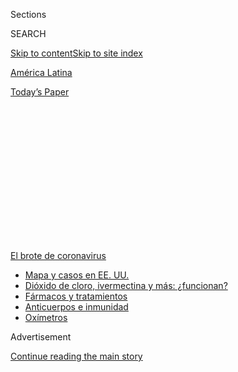 <div id="app">

<div id="standalone-header">

<div class="interactive-masthead NYTAppHideMasthead css-qz70u6 e1suatyy0">

<div class="section css-ui9rw0 e1suatyy2">

<div class="css-eph4ug er09x8g0">

<div class="css-6n7j50">

</div>

<span class="css-1dv1kvn">Sections</span>

<div class="css-10488qs">

<span class="css-1dv1kvn">SEARCH</span>

</div>

[Skip to content](#site-content)[Skip to site index](#site-index)

</div>

<div id="masthead-section-label" class="css-1wr3we4 eaxe0e00">

[América
Latina](https://www.nytimes.com/es/section/america-latina)

</div>

<div class="css-10698na e1huz5gh0">

</div>

</div>

<div id="masthead-bar-one" class="section hasLinks css-15hmgas e1csuq9d3">

<div class="css-uqyvli e1csuq9d0">

</div>

<div class="css-1uqjmks e1csuq9d1">

</div>

<div class="css-9e9ivx">

[](https://myaccount.nytimes.com/auth/login?response_type=cookie&client_id=vi)

</div>

<div class="css-1bvtpon e1csuq9d2">

[Today’s
Paper](https://www.nytimes.com/section/todayspaper)

</div>

</div>

</div>

<div class="css-1aor85t" style="opacity:0.000000001;z-index:-1;visibility:hidden">

<div class="css-1hqnpie">

<div class="css-epjblv">

<span class="css-17xtcya">[América
Latina](/es/section/america-latina)</span><span class="css-x15j1o">|</span><span class="css-fwqvlz">Mapa
de coronavirus en
México</span>

</div>

<div class="css-k008qs">

<div class="css-1iwv8en">

<span class="css-18z7m18"></span>

<div>

</div>

</div>

<span class="css-1n6z4y">https://nyti.ms/3gaShux</span>

<div class="css-1705lsu">

<div class="css-4xjgmj">

<div class="css-4skfbu" data-role="toolbar" data-aria-label="Social Media Share buttons, Save button, and Comments Panel with current comment count" data-testid="share-tools">

  - 
  - 
  - 
  - 
    
    <div class="css-6n7j50">
    
    </div>

  - 

</div>

</div>

</div>

</div>

</div>

</div>

<div id="NYT_TOP_BANNER_REGION" class="css-mij9hh">

<div>

<div id="styln-prism-menu-1594831588949" class="section interactive-content interactive-size-medium css-1xxkt5x">

<div class="css-17ih8de interactive-body">

<div id="scroll-container" class="css-1gj85ro">

[<span class="styln-title-wrap"><span class="css-1pje3qr">El brote
de</span><span class="css-1pje3qr">
coronavirus</span></span>](https://www.nytimes.com/es/spotlight/coronavirus?action=click&pgtype=Article&state=default&region=TOP_BANNER&context=storylines_menu)

  - [Mapa y casos en EE.
    UU.](https://www.nytimes.com/es/interactive/2020/espanol/mundo/coronavirus-en-estados-unidos.html?action=click&pgtype=Article&state=default&region=TOP_BANNER&context=storylines_menu)
  - [Dióxido de cloro, ivermectina y más:
    ¿funcionan?](https://www.nytimes.com/es/2020/07/23/espanol/america-latina/bolivia-cloro-coronavirus-ivermectina.html?action=click&pgtype=Article&state=default&region=TOP_BANNER&context=storylines_menu)
  - [Fármacos y
    tratamientos](https://www.nytimes.com/es/interactive/2020/science/coronavirus-tratamientos-curas.html?action=click&pgtype=Article&state=default&region=TOP_BANNER&context=storylines_menu)
  - [Anticuerpos e
    inmunidad](https://www.nytimes.com/es/2020/07/28/espanol/ciencia-y-tecnologia/anticuerpos-coronavirus-inmunidad.html?action=click&pgtype=Article&state=default&region=TOP_BANNER&context=storylines_menu)
  - [Oxímetros](https://www.nytimes.com/es/2020/04/29/espanol/estilos-de-vida/oximetro-para-que-sirve.html?action=click&pgtype=Article&state=default&region=TOP_BANNER&context=storylines_menu)

</div>

</div>

</div>

</div>

</div>

<div id="top-wrapper" class="css-1sy8kpn">

<div id="top-slug" class="css-l9onyx">

Advertisement

</div>

[Continue reading the main
story](#after-top)

<div class="ad top-wrapper" style="text-align:center;height:100%;display:block;min-height:250px">

<div id="top" class="place-ad" data-position="top" data-size-key="top">

</div>

</div>

<div id="after-top">

</div>

</div>

</div>

<div id="site-content" data-role="main">

# Mapa de coronavirus en México

<div class="css-1vegfwe interactive-byline-container">

Por <span class="css-1baulvz last-byline" itemprop="name">The New York
Times</span>Updated August 2, 2020, 12:18 A.M. E.T.

</div>

<div class="css-1vegfwe interactive-translations-container">

<div class="css-1rk3c06">

[Read in
English](https://www.nytimes.com/interactive/2020/world/americas/mexico-coronavirus-cases.html "Read in English")

</div>

</div>

<div id="interactive-standalone-sharetools" class="css-wkcogx">

<div>

<div class="interactive-sharetools css-9z2bwm" data-role="toolbar" data-aria-label="Social Media Share buttons, Save button, and Comments Panel with current comment count" data-testid="share-tools">

  - 
  - 
  - 
  - 
    
    <div class="css-6n7j50">
    
    </div>

</div>

</div>

</div>

<div id="coronavirus-en-mexico" class="section interactive-standard interactive-content interactive-size-scoop css-1davkue" data-id="100000007204437">

<div class="css-17ih8de interactive-body">

<div class="g-top-asset g-top" style="">

<div class="g-asset g-svelte breadcrumbs-wrap" style="max-width: 600px">

<div class="g-svelte" data-component="1">

<div class="breadcrumbs false svelte-u8xm87" style="--state-rows: 11;\n\t--country-rows: 2;\n\t--state-rows-medium: 18;\n\t--country-rows-medium: 3;\n\t--state-rows-small: 26;\n\t--country-rows-small: 5;">

<div class="breadcrumbs__buttons--wrap">

[Mundo](https://www.nytimes.com/interactive/2020/world/coronavirus-maps.html)<span class="svelte-u8xm87"> 
</span>

PAÍSES

<span class="svelte-u8xm87">| </span> [EE.
UU.](https://www.nytimes.com/es/interactive/2020/espanol/mundo/coronavirus-en-estados-unidos.html)<span class="svelte-u8xm87"> 
</span>

ESTADOS

<span class="svelte-u8xm87">  </span>
[Despistaje](https://www.nytimes.com/interactive/2020/us/coronavirus-testing.html)

</div>

<div id="amp-menu-countries" class="breadcrumbs__menu breadcrumbs__menu--countries false svelte-u8xm87">

[Alemania](https://www.nytimes.com/interactive/2020/world/europe/germany-coronavirus-cases.html)[Brasil](https://www.nytimes.com/interactive/2020/world/americas/brazil-coronavirus-cases.html)[Canadá](https://www.nytimes.com/interactive/2020/world/canada/canada-coronavirus-cases.html)[España](https://www.nytimes.com/interactive/2020/world/europe/spain-coronavirus-cases.html)[Francia](https://www.nytimes.com/interactive/2020/world/europe/france-coronavirus-cases.html)[India](https://www.nytimes.com/interactive/2020/world/asia/india-coronavirus-cases.html)[Italia](https://www.nytimes.com/interactive/2020/world/europe/italy-coronavirus-cases.html)[México](https://www.nytimes.com/es/interactive/2020/espanol/america-latina/coronavirus-en-mexico.html)[Reino
Unido](https://www.nytimes.com/interactive/2020/world/europe/united-kingdom-coronavirus-cases.html)

</div>

<div id="amp-menu-states" class="breadcrumbs__menu breadcrumbs__menu--states false svelte-u8xm87">

[Alabama](https://www.nytimes.com/interactive/2020/us/alabama-coronavirus-cases.html)[Alaska](https://www.nytimes.com/interactive/2020/us/alaska-coronavirus-cases.html)[Arizona](https://www.nytimes.com/interactive/2020/us/arizona-coronavirus-cases.html)[Arkansas](https://www.nytimes.com/interactive/2020/us/arkansas-coronavirus-cases.html)[California](https://www.nytimes.com/interactive/2020/us/california-coronavirus-cases.html)[Carolina
del
Norte](https://www.nytimes.com/interactive/2020/us/north-carolina-coronavirus-cases.html)[Carolina
del
Sur](https://www.nytimes.com/interactive/2020/us/south-carolina-coronavirus-cases.html)[Colorado](https://www.nytimes.com/interactive/2020/us/colorado-coronavirus-cases.html)[Connecticut](https://www.nytimes.com/interactive/2020/us/connecticut-coronavirus-cases.html)[Dakota
del
Norte](https://www.nytimes.com/interactive/2020/us/north-dakota-coronavirus-cases.html)[Dakota
del
Sur](https://www.nytimes.com/interactive/2020/us/south-dakota-coronavirus-cases.html)[Delaware](https://www.nytimes.com/interactive/2020/us/delaware-coronavirus-cases.html)[Florida](https://www.nytimes.com/interactive/2020/us/florida-coronavirus-cases.html)[Georgia](https://www.nytimes.com/interactive/2020/us/georgia-coronavirus-cases.html)[Hawái](https://www.nytimes.com/interactive/2020/us/hawaii-coronavirus-cases.html)[Idaho](https://www.nytimes.com/interactive/2020/us/idaho-coronavirus-cases.html)[Illinois](https://www.nytimes.com/interactive/2020/us/illinois-coronavirus-cases.html)[Indiana](https://www.nytimes.com/interactive/2020/us/indiana-coronavirus-cases.html)[Iowa](https://www.nytimes.com/interactive/2020/us/iowa-coronavirus-cases.html)[Kansas](https://www.nytimes.com/interactive/2020/us/kansas-coronavirus-cases.html)[Kentucky](https://www.nytimes.com/interactive/2020/us/kentucky-coronavirus-cases.html)[Louisiana](https://www.nytimes.com/interactive/2020/us/louisiana-coronavirus-cases.html)[Maine](https://www.nytimes.com/interactive/2020/us/maine-coronavirus-cases.html)[Maryland](https://www.nytimes.com/interactive/2020/us/maryland-coronavirus-cases.html)[Massachusetts](https://www.nytimes.com/interactive/2020/us/massachusetts-coronavirus-cases.html)[Michigan](https://www.nytimes.com/interactive/2020/us/michigan-coronavirus-cases.html)[Minnesota](https://www.nytimes.com/interactive/2020/us/minnesota-coronavirus-cases.html)[Mississippi](https://www.nytimes.com/interactive/2020/us/mississippi-coronavirus-cases.html)[Misuri](https://www.nytimes.com/interactive/2020/us/missouri-coronavirus-cases.html)[Montana](https://www.nytimes.com/interactive/2020/us/montana-coronavirus-cases.html)[Nebraska](https://www.nytimes.com/interactive/2020/us/nebraska-coronavirus-cases.html)[Nevada](https://www.nytimes.com/interactive/2020/us/nevada-coronavirus-cases.html)[Nueva
Jersey](https://www.nytimes.com/interactive/2020/us/new-jersey-coronavirus-cases.html)[Nueva
York](https://www.nytimes.com/interactive/2020/us/new-york-coronavirus-cases.html)[Nuevo
Hampshire](https://www.nytimes.com/interactive/2020/us/new-hampshire-coronavirus-cases.html)[Nuevo
México](https://www.nytimes.com/interactive/2020/us/new-mexico-coronavirus-cases.html)[Ohio](https://www.nytimes.com/interactive/2020/us/ohio-coronavirus-cases.html)[Oklahoma](https://www.nytimes.com/interactive/2020/us/oklahoma-coronavirus-cases.html)[Oregón](https://www.nytimes.com/interactive/2020/us/oregon-coronavirus-cases.html)[Pennsylvania](https://www.nytimes.com/interactive/2020/us/pennsylvania-coronavirus-cases.html)[Puerto
Rico](https://www.nytimes.com/interactive/2020/us/puerto-rico-coronavirus-cases.html)[Rhode
Island](https://www.nytimes.com/interactive/2020/us/rhode-island-coronavirus-cases.html)[Tennessee](https://www.nytimes.com/interactive/2020/us/tennessee-coronavirus-cases.html)[Texas](https://www.nytimes.com/interactive/2020/us/texas-coronavirus-cases.html)[Utah](https://www.nytimes.com/interactive/2020/us/utah-coronavirus-cases.html)[Vermont](https://www.nytimes.com/interactive/2020/us/vermont-coronavirus-cases.html)[Virginia](https://www.nytimes.com/interactive/2020/us/virginia-coronavirus-cases.html)[Washington](https://www.nytimes.com/interactive/2020/us/washington-coronavirus-cases.html)[Washington,
D.C.](https://www.nytimes.com/interactive/2020/us/washington-dc-coronavirus-cases.html)[West
Virginia](https://www.nytimes.com/interactive/2020/us/west-virginia-coronavirus-cases.html)[Wisconsin](https://www.nytimes.com/interactive/2020/us/wisconsin-coronavirus-cases.html)[Wyoming](https://www.nytimes.com/interactive/2020/us/wyoming-coronavirus-cases.html)

</div>

<span class="svelte-u8xm87"> 
</span>

</div>

</div>

</div>

<div id="cases-top-presentation" class="g-container">

<div class="g-asset g-svelte mini-cases-by-day" style="max-width: 335px">

<div class="g-svelte" data-component="2">

<div class="chart svelte-1iuahvx mini-chart">

<div class="inner svelte-1iuahvx">

<div class="pancake-chart svelte-1gzh5rp">

<div class="pancake-grid">

<div class="pancake-grid-item svelte-1wq9bba" style="width: 100%; height: 0; top: 100%">

<div class="grid-line horizontal svelte-bw547y">

<span class="count-label svelte-bw547y">0
</span>

</div>

</div>

<div class="pancake-grid-item svelte-1wq9bba" style="width: 100%; height: 0; top: 47.67685223943072%">

<div class="grid-line horizontal svelte-bw547y">

<span class="count-label svelte-bw547y">5.000
casos</span>

</div>

</div>

</div>

<div class="pancake-point svelte-11ba04d" style="left: 1.2820512820512822%; top: 100%">

<span class="month x-label svelte-bw547y">Marzo</span>

</div>

<div class="pancake-point svelte-11ba04d" style="left: 21.153846153846157%; top: 100%">

<span class="month x-label svelte-bw547y">Abril</span>

</div>

<div class="pancake-point svelte-11ba04d" style="left: 40.38461538461539%; top: 100%">

<span class="month x-label svelte-bw547y">Mayo</span>

</div>

<div class="pancake-point svelte-11ba04d" style="left: 60.25641025641026%; top: 100%">

<span class="month x-label svelte-bw547y">Junio</span>

</div>

<div class="pancake-point svelte-11ba04d" style="left: 79.48717948717949%; top: 100%">

<span class="month x-label svelte-bw547y">Julio</span>

</div>

<div class="pancake-point svelte-11ba04d" style="left: 99.35897435897436%; top: 100%">

<span class="month x-label svelte-bw547y">Ago.</span>

</div>

<div class="pancake-point svelte-11ba04d" style="left: 99.03846153846155%; top: -1.4210854715202004e-14%">

<span class="annotation left svelte-cf0pcx mini" style="width: auto">Nuevos
casos</span>

</div>

<div class="pancake-point svelte-11ba04d" style="left: 39.10256410256411%; top: 89.15415894277342%">

<span class="annotation above svelte-cf0pcx mini" style="width: auto">Promedio
de 7 días</span>

</div>

</div>

</div>

</div>

</div>

</div>

<div class="g-asset g-svelte top-counts g-asset-width-full" style="">

<div class="g-svelte" data-component="3">

<div class="counts svelte-9rb9hv">

<div class="count svelte-9rb9hv">

<div class="label svelte-9rb9hv">

Total de casos

</div>

<div class="num svelte-9rb9hv">

434.193

</div>

</div>

<div class="count svelte-9rb9hv">

<div class="label svelte-9rb9hv">

Muertes

</div>

<div class="num svelte-9rb9hv">

47.472

</div>

</div>

<div class="note svelte-9rb9hv">

Incluye casos confirmados y probables, en donde hay
disponibilidad

</div>

</div>

</div>

</div>

</div>

</div>

<div class="g-header-container">

</div>

<div class="g-story g-freebird g-max-limit" data-prd-dropzone-below-masthead="100000006938224" data-preview-slug="2020-03-16-coronavirus-maps">

<div class="g-asset g-svelte g-internal-nav" style="max-width: 600px">

<div class="g-svelte" data-component="4">

[Mapa](#map)[Por estado](#states)[Nuevos
casos](#cases)[Consejos](#tips)[Últimas noticias
»](https://www.nytimes.com/2020/08/01/world/coronavirus-covid-19.html)

</div>

</div>

Ha habido por lo menos 434.100 casos confirmados de coronavirus en
México, según el [Consejo Nacional de Ciencia y
Tecnología](https://coronavirus.gob.mx/datos/). Hasta el domingo en la
mañana, 47.472 personas habían
muerto.

<div id="map" class="g-asset g-graphic g-constrain-source g-country-map g-map g-asset-width-bleed" style="">

### Casos reportados en México

<div class="e-slip-map-wrap" data-tiles="{&quot;tileset_id&quot;:&quot;mexico&quot;,&quot;data_regions&quot;:&quot;nytgraphics.5w4zj2wo&quot;,&quot;data_regions_clipped&quot;:&quot;&quot;,&quot;base_regions&quot;:&quot;nytgraphics.5w4zj2wo&quot;,&quot;base_regions_lines&quot;:&quot;nytgraphics.cug6sspd&quot;,&quot;base_regions_lines_thick&quot;:&quot;&quot;,&quot;base_roads&quot;:&quot;&quot;,&quot;base_urban&quot;:&quot;&quot;,&quot;circles&quot;:&quot;nytgraphics.3t1v1cu6&quot;,&quot;city_labels&quot;:&quot;&quot;,&quot;base_labels&quot;:&quot;nytgraphics.3t1v1cu6&quot;,&quot;labels_points&quot;:&quot;&quot;,&quot;data_regions_points&quot;:&quot;x&quot;,&quot;city_labels_points&quot;:&quot;&quot;}" data-page="{&quot;slug&quot;:&quot;mexico&quot;,&quot;tileset&quot;:&quot;mexico&quot;,&quot;data&quot;:&quot;MEX&quot;,&quot;data_levels&quot;:&quot;&quot;,&quot;radius_depth&quot;:&quot;&quot;,&quot;ignore_geoids&quot;:&quot;&quot;,&quot;bounds&quot;:&quot;&quot;,&quot;show_data_labels&quot;:&quot;y&quot;,&quot;base_layer_mask&quot;:&quot;&quot;,&quot;max_hierarchy_depth&quot;:&quot;&quot;,&quot;ignore_geoids_choro&quot;:&quot;&quot;,&quot;ignore_children&quot;:&quot;&quot;,&quot;max_radius_desktop&quot;:&quot;&quot;,&quot;max_radius_mobile&quot;:&quot;&quot;,&quot;min_choro_cases&quot;:&quot;&quot;,&quot;hide_tooltip_deaths&quot;:&quot;&quot;,&quot;aspect_ratio&quot;:&quot;&quot;,&quot;percap_breaks&quot;:&quot;&quot;,&quot;cases_button_text&quot;:&quot;&quot;,&quot;hide_tabs&quot;:&quot;&quot;,&quot;alt_label_style&quot;:&quot;&quot;,&quot;hide_data_lines&quot;:&quot;&quot;,&quot;data_borders_stop&quot;:&quot;&quot;}" data-mapviews="[&quot;cases&quot;,&quot;percap&quot;]" data-tooltips="{}" data-currentview="cases">

<div class="e-slip-map-ui">

<div class="layer-toggles">

Total de casos

Per cápita

</div>

<div class="map-keys">

<div class="map-key cases-key active" data-type="cases">

<div class="key-bubbles">

<div class="key-bubble-label">

<span class="min-key-value"></span>

</div>

<div class="key-bubbles-wrap">

</div>

<div class="key-bubble-label">

<span class="max-key-value"></span>

</div>

</div>

</div>

<div class="map-key percap-key false" data-type="percap">

<div class="key-subhed">

Proporción de casos reportados en la
población

</div>

<div class="g-bars">

<div class="g-bar g-bar-tick">

<div class="g-level g-level-1">

</div>

</div>

<div class="g-bar g-bar-tick">

<div class="g-level g-level-2">

</div>

</div>

<div class="g-bar g-bar-tick">

<div class="g-level g-level-3">

</div>

</div>

<div class="g-bar g-bar-none">

<div class="g-level g-level-4">

</div>

</div>

<div class="g-bar g-bar-none g-key-nocases">

<div class="g-level g-level-0">

</div>

</div>

</div>

<div class="g-level-labels">

<div class="g-level-label">

</div>

<div class="g-level-label">

<span class="percap-break-0"></span>

</div>

<div class="g-level-label">

<span class="percap-break-1"></span>

</div>

<div class="g-level-label g-level-label-pad">

<span class="percap-break-2"></span>

</div>

<div class="g-level-label g-level-label-pad g-level-label-first g-key-nocases">

Sin casos reportados

</div>

</div>

</div>

</div>

<div class="map-interaction-tip interaction-tip-desktop">

Haz doble clic para ampliar el mapa.

</div>

<div class="map-interaction-tip interaction-tip-mobile">

Desplázate y haz zoom con dos dedos. Toca para más detalles.

</div>

</div>

<div class="e-slip-map-outer">

<div class="e-slip-map">

<div class="e-slip-map-tooltip tooltip-desktop">

</div>

</div>

</div>

<div class="e-slip-map-tooltip tooltip-mobile">

</div>

</div>

<div class="g-source">

<span class="g-credit">Fuente: Consejo Nacional de Ciencia y Tecnología
de México.</span>

Sobre estos datos <span class="g-credit">Para el total de casos y
muertes: el mapa muestra la ubicación conocida de casos de coronavirus
por región. El tamaño de los círculos varía según la cantidad de
personas que han dado positivo ahí o que presentan un cuadro probable
del virus, lo cual podría no ser el mismo lugar en el que contrajeron la
enfermedad.</span>

</div>

</div>

Así es como aumenta el número de casos y muertes en México:

<div id="states" class="g-asset g-svelte" style="max-width: 600px">

### Casos y muertes reportados por estado

Esta tabla está ordenada según los lugares con la mayor parte de casos
por cada 100.000 residentes en los últimos siete días.

<div class="g-svelte" data-component="5">

<div class="table-controls svelte-1c7zbrd multi-toggles">

<div class="multi-toggle-buttons-container svelte-1c7zbrd">

<div class="layer-toggles-grid svelte-1c7zbrd">

Casos

Muertes

</div>

</div>

</div>

<table>
<thead>
<tr class="header">
<th></th>
<th>Total<br />
de<br />
casos</th>
<th>Por 100.000</th>
<th>Muertes<br />
totales</th>
<th>Por 100.000</th>
<th>Casos en<br />
los últimos<br />
7 días</th>
<th>Por 100.000</th>
<th>Muertes en<br />
los últimos<br />
7 días</th>
<th>Por 100.000</th>
</tr>
</thead>
<tbody>
<tr class="odd">
<td><span>Tamaulipas </span></td>
<td><span>16,489 </span></td>
<td><span>479 </span></td>
<td><span>987 </span></td>
<td><span>29 </span></td>
<td><span>4,052 </span></td>
<td><span>118 </span></td>
<td><span>191 </span></td>
<td><span>6 </span></td>
</tr>
<tr class="even">
<td><span>Baja California Sur </span></td>
<td><span>4,305 </span></td>
<td><span>605 </span></td>
<td><span>175 </span></td>
<td><span>25 </span></td>
<td><span>823 </span></td>
<td><span>116 </span></td>
<td><span>50 </span></td>
<td><span>7 </span></td>
</tr>
<tr class="odd">
<td><span>Tabasco </span></td>
<td><span>21,301 </span></td>
<td><span>889 </span></td>
<td><span>1,954 </span></td>
<td><span>82 </span></td>
<td><span>2,554 </span></td>
<td><span>107 </span></td>
<td><span>246 </span></td>
<td><span>10 </span></td>
</tr>
<tr class="even">
<td><span>San Luis Potosí </span></td>
<td><span>9,316 </span></td>
<td><span>343 </span></td>
<td><span>463 </span></td>
<td><span>17 </span></td>
<td><span>2,590 </span></td>
<td><span>95 </span></td>
<td><span>110 </span></td>
<td><span>4 </span></td>
</tr>
<tr class="odd">
<td><span>Yucatán </span></td>
<td><span>9,630 </span></td>
<td><span>459 </span></td>
<td><span>859 </span></td>
<td><span>41 </span></td>
<td><span>1,666 </span></td>
<td><span>79 </span></td>
<td><span>110 </span></td>
<td><span>5 </span></td>
</tr>
<tr class="even">
<td><span>Coahuila </span></td>
<td><span>12,749 </span></td>
<td><span>431 </span></td>
<td><span>619 </span></td>
<td><span>21 </span></td>
<td><span>2,345 </span></td>
<td><span>79 </span></td>
<td><span>94 </span></td>
<td><span>3 </span></td>
</tr>
<tr class="odd">
<td><span>Ciudad de México </span></td>
<td><span>73,454 </span></td>
<td><span>824 </span></td>
<td><span>7,207 </span></td>
<td><span>81 </span></td>
<td><span>7,010 </span></td>
<td><span>79 </span></td>
<td><span>286 </span></td>
<td><span>3 </span></td>
</tr>
<tr class="even">
<td><span>Guanajuato </span></td>
<td><span>20,770 </span></td>
<td><span>355 </span></td>
<td><span>980 </span></td>
<td><span>17 </span></td>
<td><span>4,500 </span></td>
<td><span>77 </span></td>
<td><span>158 </span></td>
<td><span>3 </span></td>
</tr>
<tr class="odd">
<td><span>Quintana Roo </span></td>
<td><span>7,693 </span></td>
<td><span>512 </span></td>
<td><span>997 </span></td>
<td><span>66 </span></td>
<td><span>1,133 </span></td>
<td><span>75 </span></td>
<td><span>126 </span></td>
<td><span>8 </span></td>
</tr>
<tr class="even">
<td><span>Campeche </span></td>
<td><span>4,480 </span></td>
<td><span>498 </span></td>
<td><span>471 </span></td>
<td><span>52 </span></td>
<td><span>635 </span></td>
<td><span>71 </span></td>
<td><span>77 </span></td>
<td><span>9 </span></td>
</tr>
</tbody>
</table>

Mostrar todo

</div>

</div>

Sin embargo, el Times descubrió que el gobierno mexicano [no informa de
cientos, posiblemente miles, de
muertes](https://www.nytimes.com/es/2020/05/08/espanol/america-latina/mexico-coronavirus.html)
por coronavirus en Ciudad de México, según funcionarios y datos
confidenciales.

The New York Times está comprometido con la tarea de rastrear los
detalles sobre los casos y muertes [alrededor del
mundo](https://www.nytimes.com/interactive/2020/world/coronavirus-maps.html),
y recopilar diariamente información de gobiernos locales y otras
fuentes. Las cifras en este artículo se actualizan varias veces al día
con la información más reciente que nuestros periodistas
reúnen.

<div id="cases" class="g-asset g-svelte" style="max-width: 600px">

### Nuevos casos reportados por día en México

<div class="g-svelte" data-component="6">

<div class="chart svelte-1iuahvx">

<div class="inner svelte-1iuahvx">

<div class="pancake-chart svelte-1gzh5rp">

<div class="pancake-grid">

<div class="pancake-grid-item svelte-1wq9bba" style="width: 100%; height: 0; top: 100%">

<div class="grid-line horizontal svelte-bw547y">

<span class="count-label svelte-bw547y">0
</span>

</div>

</div>

<div class="pancake-grid-item svelte-1wq9bba" style="width: 100%; height: 0; top: 47.67685223943072%">

<div class="grid-line horizontal svelte-bw547y">

<span class="count-label svelte-bw547y">5.000
casos</span>

</div>

</div>

</div>

<div class="pancake-point svelte-11ba04d" style="left: 1.2820512820512822%; top: 100%">

<span class="month x-label svelte-bw547y">Marzo</span>

</div>

<div class="pancake-point svelte-11ba04d" style="left: 21.153846153846157%; top: 100%">

<span class="month x-label svelte-bw547y">Abril</span>

</div>

<div class="pancake-point svelte-11ba04d" style="left: 40.38461538461539%; top: 100%">

<span class="month x-label svelte-bw547y">Mayo</span>

</div>

<div class="pancake-point svelte-11ba04d" style="left: 60.25641025641026%; top: 100%">

<span class="month x-label svelte-bw547y">Junio</span>

</div>

<div class="pancake-point svelte-11ba04d" style="left: 79.48717948717949%; top: 100%">

<span class="month x-label svelte-bw547y">Julio</span>

</div>

<div class="pancake-point svelte-11ba04d" style="left: 99.35897435897436%; top: 100%">

<span class="month x-label svelte-bw547y">Ago.</span>

</div>

<div class="pancake-point svelte-11ba04d" style="left: 99.03846153846155%; top: -1.4210854715202004e-14%">

<span class="annotation left svelte-cf0pcx" style="width: auto">Nuevos
casos</span>

</div>

<div class="pancake-point svelte-11ba04d" style="left: 39.10256410256411%; top: 89.15415894277342%">

<span class="annotation above svelte-cf0pcx" style="width: auto">Promedio
de 7 días</span>

</div>

</div>

</div>

</div>

</div>

<div class="g-source">

<span class="g-credit">Nota: El promedio de siete días promedia los
datos de este día y los seis
anteriores.</span>

</div>

</div>

<div id="deaths" class="g-asset g-svelte" style="max-width: 600px">

### Nuevas muertes reportadas por día en México

<div class="g-svelte" data-component="7">

<div class="chart svelte-1iuahvx">

<div class="inner svelte-1iuahvx">

<div class="pancake-chart svelte-1gzh5rp">

<div class="pancake-grid">

<div class="pancake-grid-item svelte-1wq9bba" style="width: 100%; height: 0; top: 100%">

<div class="grid-line horizontal svelte-bw547y">

<span class="count-label svelte-bw547y">0
</span>

</div>

</div>

<div class="pancake-grid-item svelte-1wq9bba" style="width: 100%; height: 0; top: 54.1704857928506%">

<div class="grid-line horizontal svelte-bw547y">

<span class="count-label svelte-bw547y">500
</span>

</div>

</div>

<div class="pancake-grid-item svelte-1wq9bba" style="width: 100%; height: 0; top: 8.340971585701197%">

<div class="grid-line horizontal svelte-bw547y">

<span class="count-label svelte-bw547y">1.000
muertes</span>

</div>

</div>

</div>

<div class="pancake-point svelte-11ba04d" style="left: 1.2820512820512822%; top: 100%">

<span class="month x-label svelte-bw547y">Marzo</span>

</div>

<div class="pancake-point svelte-11ba04d" style="left: 21.153846153846157%; top: 100%">

<span class="month x-label svelte-bw547y">Abril</span>

</div>

<div class="pancake-point svelte-11ba04d" style="left: 40.38461538461539%; top: 100%">

<span class="month x-label svelte-bw547y">Mayo</span>

</div>

<div class="pancake-point svelte-11ba04d" style="left: 60.25641025641026%; top: 100%">

<span class="month x-label svelte-bw547y">Junio</span>

</div>

<div class="pancake-point svelte-11ba04d" style="left: 79.48717948717949%; top: 100%">

<span class="month x-label svelte-bw547y">Julio</span>

</div>

<div class="pancake-point svelte-11ba04d" style="left: 99.35897435897436%; top: 100%">

<span class="month x-label svelte-bw547y">Ago.</span>

</div>

<div class="pancake-point svelte-11ba04d" style="left: 61.21794871794872%; top: 0%">

<span class="annotation left svelte-cf0pcx" style="width: auto">Nuevas
muertes</span>

</div>

<div class="pancake-point svelte-11ba04d" style="left: 24.35897435897436%; top: 98.62511457378552%">

<span class="annotation above svelte-cf0pcx" style="width: auto">Promedio
de 7 días</span>

</div>

</div>

</div>

</div>

</div>

<div class="g-source">

<span class="g-credit">Nota: La escala del gráfico de muertes se ajusta
del gráfico de casos para mostrar la tendencia.</span>

</div>

</div>

The New York Times encontró que los [recuentos oficiales en Estados
Unidos](https://www.nytimes.com/interactive/2020/04/28/us/coronavirus-death-toll-total.html)
y [en más de una docena de otros
países](https://www.nytimes.com/interactive/2020/04/21/world/coronavirus-missing-deaths.html)
han contado menos muertes durante el brote de coronavirus debido a la
disponibilidad limitada de
pruebas.

<div class="g-footer-asset">

## <span class="g-balancer" data-id="8">Sobre los datos</span>

<div class="g-asset g-svelte g-anomaly-notes g-asset-width-full" style="">

<div class="g-svelte" data-component="9">

</div>

</div>

**Los casos y muertes confirmados** son de individuos cuyas infecciones
de coronavirus fueron corroboradas por una prueba de laboratorio. **Los
casos y las muertes probables** cuentan a personas sin una prueba
positiva confirmada pero evaluadas según los criterios establecidos por
los gobiernos locales y nacionales. Algunos gobiernos están reportando
solo los casos confirmados mientras que otros reportan tanto los
confirmados como los números probables. Y también hay otro grupo de
gobiernos que reportan los dos tipos de números combinados sin
proporcionar una forma de distinguir los casos confirmados de los
probables. El Times está usando el conteo total de confirmados y
probables cuando están disponibles individualmente o combinados. De lo
contrario, solo se mostrará el recuento
confirmado.

## <span class="g-balancer" data-id="10">Monitoreo del coronavirus</span>

<div class="g-asset g-svelte g-footer-nav" style="max-width: 600px">

<div class="g-svelte" data-component="11">

<div class="nav-wrap svelte-idrnru">

  - [Mundo](https://www.nytimes.com/interactive/2020/world/coronavirus-maps.html)
  - [Muertes en el
    mundo](https://www.nytimes.com/interactive/2020/04/21/world/coronavirus-missing-deaths.html)
  - [Ciudades de EE.
    UU.](https://www.nytimes.com/interactive/2020/04/23/upshot/five-ways-to-monitor-coronavirus-outbreak-us.html)
  - [Muertes de EE.
    UU.](https://www.nytimes.com/interactive/2020/05/05/us/coronavirus-death-toll-us.html)
  - [Despistaje](https://www.nytimes.com/interactive/2020/us/coronavirus-testing.html)
  - [Asilos de
    ancianos](https://www.nytimes.com/interactive/2020/us/coronavirus-nursing-homes.html)
  - [Nueva
    York](https://www.nytimes.com/interactive/2020/nyregion/new-york-city-coronavirus-cases.html)
  - [Reaperturas
    estatales](https://www.nytimes.com/interactive/2020/us/states-reopen-map-coronavirus.html)
  - [Vacunas](https://www.nytimes.com/interactive/2020/science/coronavirus-vaccine-tracker.html)

Países

  - [Brasil](https://www.nytimes.com/interactive/2020/world/americas/brazil-coronavirus-cases.html)
  - [Canadá](https://www.nytimes.com/interactive/2020/world/canada/canada-coronavirus-cases.html)
  - [Francia](https://www.nytimes.com/interactive/2020/world/europe/france-coronavirus-cases.html)
  - [Alemania](https://www.nytimes.com/interactive/2020/world/europe/germany-coronavirus-cases.html)
  - [India](https://www.nytimes.com/interactive/2020/world/asia/india-coronavirus-cases.html)
  - [Italia](https://www.nytimes.com/interactive/2020/world/europe/italy-coronavirus-cases.html)
  - [México](https://www.nytimes.com/es/interactive/2020/espanol/america-latina/coronavirus-en-mexico.html)
  - [España](https://www.nytimes.com/interactive/2020/world/europe/spain-coronavirus-cases.html)
  - [Reino
    Unido](https://www.nytimes.com/interactive/2020/world/europe/united-kingdom-coronavirus-cases.html)
  - [Estados
    Unidos](https://www.nytimes.com/es/interactive/2020/espanol/mundo/coronavirus-en-estados-unidos.html)

Estado por
    estado

  - [Alabama](https://www.nytimes.com/interactive/2020/us/alabama-coronavirus-cases.html)
  - [Alaska](https://www.nytimes.com/interactive/2020/us/alaska-coronavirus-cases.html)
  - [Arizona](https://www.nytimes.com/interactive/2020/us/arizona-coronavirus-cases.html)
  - [Arkansas](https://www.nytimes.com/interactive/2020/us/arkansas-coronavirus-cases.html)
  - [California](https://www.nytimes.com/interactive/2020/us/california-coronavirus-cases.html)
  - [Colorado](https://www.nytimes.com/interactive/2020/us/colorado-coronavirus-cases.html)
  - [Connecticut](https://www.nytimes.com/interactive/2020/us/connecticut-coronavirus-cases.html)
  - [Delaware](https://www.nytimes.com/interactive/2020/us/delaware-coronavirus-cases.html)
  - [Florida](https://www.nytimes.com/interactive/2020/us/florida-coronavirus-cases.html)
  - [Georgia](https://www.nytimes.com/interactive/2020/us/georgia-coronavirus-cases.html)
  - [Hawái](https://www.nytimes.com/interactive/2020/us/hawaii-coronavirus-cases.html)
  - [Idaho](https://www.nytimes.com/interactive/2020/us/idaho-coronavirus-cases.html)
  - [Illinois](https://www.nytimes.com/interactive/2020/us/illinois-coronavirus-cases.html)
  - [Indiana](https://www.nytimes.com/interactive/2020/us/indiana-coronavirus-cases.html)
  - [Iowa](https://www.nytimes.com/interactive/2020/us/iowa-coronavirus-cases.html)
  - [Kansas](https://www.nytimes.com/interactive/2020/us/kansas-coronavirus-cases.html)
  - [Kentucky](https://www.nytimes.com/interactive/2020/us/kentucky-coronavirus-cases.html)
  - [Louisiana](https://www.nytimes.com/interactive/2020/us/louisiana-coronavirus-cases.html)
  - [Maine](https://www.nytimes.com/interactive/2020/us/maine-coronavirus-cases.html)
  - [Maryland](https://www.nytimes.com/interactive/2020/us/maryland-coronavirus-cases.html)
  - [Massachusetts](https://www.nytimes.com/interactive/2020/us/massachusetts-coronavirus-cases.html)
  - [Michigan](https://www.nytimes.com/interactive/2020/us/michigan-coronavirus-cases.html)
  - [Minnesota](https://www.nytimes.com/interactive/2020/us/minnesota-coronavirus-cases.html)
  - [Mississippi](https://www.nytimes.com/interactive/2020/us/mississippi-coronavirus-cases.html)
  - [Misuri](https://www.nytimes.com/interactive/2020/us/missouri-coronavirus-cases.html)
  - [Montana](https://www.nytimes.com/interactive/2020/us/montana-coronavirus-cases.html)
  - [Nebraska](https://www.nytimes.com/interactive/2020/us/nebraska-coronavirus-cases.html)
  - [Nevada](https://www.nytimes.com/interactive/2020/us/nevada-coronavirus-cases.html)
  - [Nuevo
    Hampshire](https://www.nytimes.com/interactive/2020/us/new-hampshire-coronavirus-cases.html)
  - [Nueva
    Jersey](https://www.nytimes.com/interactive/2020/us/new-jersey-coronavirus-cases.html)
  - [Nuevo
    México](https://www.nytimes.com/interactive/2020/us/new-mexico-coronavirus-cases.html)
  - [Nueva
    York](https://www.nytimes.com/interactive/2020/us/new-york-coronavirus-cases.html)
  - [Carolina del
    Norte](https://www.nytimes.com/interactive/2020/us/north-carolina-coronavirus-cases.html)
  - [Dakota del
    Norte](https://www.nytimes.com/interactive/2020/us/north-dakota-coronavirus-cases.html)
  - [Ohio](https://www.nytimes.com/interactive/2020/us/ohio-coronavirus-cases.html)
  - [Oklahoma](https://www.nytimes.com/interactive/2020/us/oklahoma-coronavirus-cases.html)
  - [Oregón](https://www.nytimes.com/interactive/2020/us/oregon-coronavirus-cases.html)
  - [Pennsylvania](https://www.nytimes.com/interactive/2020/us/pennsylvania-coronavirus-cases.html)
  - [Puerto
    Rico](https://www.nytimes.com/interactive/2020/us/puerto-rico-coronavirus-cases.html)
  - [Rhode
    Island](https://www.nytimes.com/interactive/2020/us/rhode-island-coronavirus-cases.html)
  - [Carolina del
    Sur](https://www.nytimes.com/interactive/2020/us/south-carolina-coronavirus-cases.html)
  - [Dakota del
    Sur](https://www.nytimes.com/interactive/2020/us/south-dakota-coronavirus-cases.html)
  - [Tennessee](https://www.nytimes.com/interactive/2020/us/tennessee-coronavirus-cases.html)
  - [Texas](https://www.nytimes.com/interactive/2020/us/texas-coronavirus-cases.html)
  - [Utah](https://www.nytimes.com/interactive/2020/us/utah-coronavirus-cases.html)
  - [Vermont](https://www.nytimes.com/interactive/2020/us/vermont-coronavirus-cases.html)
  - [Virginia](https://www.nytimes.com/interactive/2020/us/virginia-coronavirus-cases.html)
  - [Washington](https://www.nytimes.com/interactive/2020/us/washington-coronavirus-cases.html)
  - [Washington,
    D.C.](https://www.nytimes.com/interactive/2020/us/washington-dc-coronavirus-cases.html)
  - [West
    Virginia](https://www.nytimes.com/interactive/2020/us/west-virginia-coronavirus-cases.html)
  - [Wisconsin](https://www.nytimes.com/interactive/2020/us/wisconsin-coronavirus-cases.html)
  - [Wyoming](https://www.nytimes.com/interactive/2020/us/wyoming-coronavirus-cases.html)

</div>

</div>

</div>

<div class="g-ad">

<div id="mid61" class="place-ad" data-position="mid61" data-size-key="default">

</div>

</div>

## <span class="g-balancer" data-id="12">Lo que puedes hacer</span>

Los expertos aún tienen una comprensión limitada sobre los modos en que
el virus se propaga, pero hay [cuatro factores que pueden jugar un papel
importante](https://www.nytimes.com/es/2020/03/03/espanol/ciencia-y-tecnologia/coronavirus-como-se-transmite.html):
la distancia entre las personas; el tiempo de contacto; si esta persona
[te lanza gotas
virales](https://www.nytimes.com/es/2020/07/08/espanol/ciencia-y-tecnologia/coronavirus-aire-aerosoles.html),
y cuánto [te tocas la
cara](https://www.nytimes.com/es/2020/03/06/espanol/estilos-de-vida/no-te-toques-la-cara.html).

Si tu comunidad se ve afectada, puedes ayudar a reducir tu riesgo y
ayudar a proteger a los demás con [algunas medidas
básicas](https://www.nytimes.com/es/article/el-coronavirus-proteger-preparar.html):

<div class="g-container g-list-circle">

**¡[Lávate las
manos](https://www.nytimes.com/es/2020/03/19/espanol/ciencia-y-tecnologia/como-lavarse-las-manos-coronavirus.html)\!**
Frótate con agua y jabón por lo menos durante 20 segundos, y luego
sécate con una toalla limpia o deja que tus manos se sequen al aire.

**Mantén distancia de las personas enfermas.** Intenta estar a metro y
medio de distancia de quienes muestren síntomas aparentes de gripe o
resfriado, y no vayas a trabajar si estás enfermo.

**Prepara a tu familia y comunica tu plan de evacuación, recursos y
suministros.** Los expertos sugieren mantener al menos un suministro de
30 días de cualquier medicamento de prescripción que necesites.
Considera hacer lo mismo para alimentos básicos, detergente para la
ropa, y pañales, si tienes niños pequeños.

</div>

Una [guía completa en inglés te dice cómo
prepararte](https://www.nytimes.com/interactive/2020/world/coronavirus-tips-advice.html)
para el brote de
coronavirus.

</div>

</div>

</div>

</div>

<div id="interactive-footer-container" class="css-ovgi28 interactive-footer-container">

Los datos provienen de reportes de estados y condados al momento de la
publicación. Los gobiernos locales pueden actualizar las cifras
reportadas conforme reciben nueva información. Algunas muertes pueden
haber sido reportadas por funcionarios en dos jurisdicciones distintas.
En lo posible, las muertes se reportan aquí en la jurisdicción en la que
ocurrieron.  
  
\*Se agruparon los casos en las ciudades de Nueva York y Kansas, que
incluyen a varios condados. Los casos que se reportaron sin especificar
el condado se etiquetan como “desconocido”.  
  
Datos demográficos y de población de la Oficina del Censo.

Por [Sarah Almukhtar](https://www.nytimes.com/by/sarah-almukhtar),
[Aliza Aufrichtig](https://www.nytimes.com/by/aliza-aufrichtig),
[Matthew Bloch](https://www.nytimes.com/by/matthew-bloch), Julia
Calderone, [Keith Collins](https://www.nytimes.com/by/keith-collins),
Matthew Conlen, Lindsey Cook, Gabriel Gianordoli, [Amy
Harmon](https://www.nytimes.com/by/amy-harmon), [Rich
Harris](https://www.nytimes.com/by/rich-harris), [Adeel
Hassan](https://www.nytimes.com/by/adeel-hassan), [Jon
Huang](https://www.nytimes.com/by/jon-huang), Danya Issawi, [Danielle
Ivory](https://www.nytimes.com/by/danielle-ivory), [K.K. Rebecca
Lai](https://www.nytimes.com/by/kk-rebecca-lai), Alex Lemonides,
[Allison McCann](https://www.nytimes.com/by/allison-mccann), [Richard A.
Oppel Jr.](https://www.nytimes.com/by/richard-a-oppel-jr), [Jugal K.
Patel](https://www.nytimes.com/by/jugal-k-patel), Julie Walton Shaver,
[Anjali Singhvi](https://www.nytimes.com/by/anjali-singhvi), Charlie
Smart, [Mitch Smith](https://www.nytimes.com/by/mitch-smith), [Derek
Watkins](https://www.nytimes.com/by/derek-watkins), [Timothy
Williams](https://www.nytimes.com/by/timothy-williams), [Jin
Wu](https://www.nytimes.com/by/jin-wu) y [Karen
Yourish](https://www.nytimes.com/by/karen-yourish).   ·   Colaboraron
con reporteo Jordan Allen, Jeff Arnold, [Ian
Austen](https://www.nytimes.com/by/ian-austen), [Mike
Baker](https://www.nytimes.com/by/mike-baker), [Ellen
Barry](https://www.nytimes.com/by/ellen-barry), Samone Blair, Nicholas
Bogel-Burroughs, Aurelien Breeden, Elisha Brown, Emma Bubola, Maddie
Burakoff, Alyssa Burr, Christopher Calabrese, Sarah Cahalan, Zak Cassel,
Robert Chiarito, Matt Craig, Yves De Jesus, Brendon Derr, Brandon Dupré,
Melissa Eddy, John Eligon, Timmy Facciola, Bianca Fortis, Matt Furber,
Robert Gebeloff, [Matthew
Goldstein](https://www.nytimes.com/by/matthew-goldstein), Grace
Gorenflo, Rebecca Griesbach, Lauryn Higgins, Josh Holder, Jake Holland,
Jon Huang, Anna Joyce, Ann Hinga Klein, Jacob LaGesse, Alex Lim,
Patricia Mazzei, Jesse McKinley, Miles McKinley, K.B. Mensah, Sarah
Mervosh, Jacob Meschke, Lauren Messman, Andrea Michelson, Jaylynn
Moffat-Mowatt, Steven Moity, Paul Moon, Thomas Gibbons-Neff, Anahad
O'Connor, Ashlyn O’Hara, Azi Paybarah, Elian Peltier, Sean Plambeck,
Elisabetta Povoledo, Cierra S. Queen, Savannah Redl, Scott Reinhard,
Thomas Rivas, Frances Robles, Natasha Rodriguez, Alison Saldanha, [Kai
Schultz](https://www.nytimes.com/by/kai-schultz), Alex Schwartz, Emily
Schwing, Libby Seline, Sarena Snider, Brandon Thorp, Alex Traub, Maura
Turcotte, Tracey Tully, Lisa Waananen Jones, Amy Schoenfeld Walker,
Jeremy White y [Sameer Yasir](https://www.nytimes.com/by/sameer-yasir).
  ·   Captura de datos y trabajo adicional por Will Houp, Andrew
Chavez, Michael Strickland, Tiff Fehr, Miles Watkins, [Josh
Williams](https://www.nytimes.com/by/josh-williams), Albert Sun, Shelly
Seroussi, Nina Pavlich, Carmen Cincotti, Ben Smithgall, Andrew Fischer,
[Rachel Shorey](https://www.nytimes.com/by/rachel-shorey), [Blacki
Migliozzi](https://www.nytimes.com/by/blacki-migliozzi), Alastair Coote,
Steven Speicher, Hugh Mandeville, Robin Berjon, Thu Trinh, Carolyn
Price, James G. Robinson, Phil Wells, Yanxing Yang, Michael
Beswetherick, Michael Robles, Nikhil Baradwaj, Ariana Giorgi y Bella
Virgilio.

<div id="interactive-addendum-list" class="css-1yiqkdd interactive-addendum-list">

</div>

</div>

</div>

<div id="standalone-footer">

<div>

<div>

<div id="interactive-footer-wrapper">

<div class="css-i29ckm">

<div class="interactive-sharetools css-9z2bwm" data-role="toolbar" data-aria-label="Social Media Share buttons, Save button, and Comments Panel with current comment count" data-testid="share-tools">

  - 
  - 
  - 
  - 
    
    <div class="css-6n7j50">
    
    </div>

</div>

</div>

<div>

</div>

<div id="bottom-wrapper" class="css-1ede5it">

<div id="bottom-slug" class="css-l9onyx">

Advertisement

</div>

[Continue reading the main
story](#after-bottom)

<div id="bottom" class="ad bottom-wrapper" style="text-align:center;height:100%;display:block;min-height:90px">

</div>

<div id="after-bottom">

</div>

</div>

## Site Index

<div>

</div>

## Site Information Navigation

  - [© <span>2020</span> <span>The New York Times
    Company</span>](https://help.nytimes.com/hc/en-us/articles/115014792127-Copyright-notice)

<!-- end list -->

  - [NYTCo](https://www.nytco.com/)
  - [Contact
    Us](https://help.nytimes.com/hc/en-us/articles/115015385887-Contact-Us)
  - [Work with us](https://www.nytco.com/careers/)
  - [Advertise](https://nytmediakit.com/)
  - [T Brand Studio](http://www.tbrandstudio.com/)
  - [Your Ad
    Choices](https://www.nytimes.com/privacy/cookie-policy#how-do-i-manage-trackers)
  - [Privacy](https://www.nytimes.com/privacy)
  - [Terms of
    Service](https://help.nytimes.com/hc/en-us/articles/115014893428-Terms-of-service)
  - [Terms of
    Sale](https://help.nytimes.com/hc/en-us/articles/115014893968-Terms-of-sale)
  - [Site
    Map](https://spiderbites.nytimes.com)
  - [Help](https://help.nytimes.com/hc/en-us)
  - [Subscriptions](https://www.nytimes.com/subscription?campaignId=37WXW)

</div>

</div>

</div>

</div>

</div>
